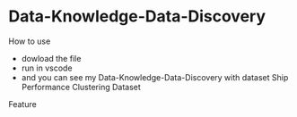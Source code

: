 # Data-Knowledge-Data-Discovery

How to use
- dowload the file
- run in vscode
- and you can see my Data-Knowledge-Data-Discovery with dataset Ship Performance Clustering Dataset

Feature 

